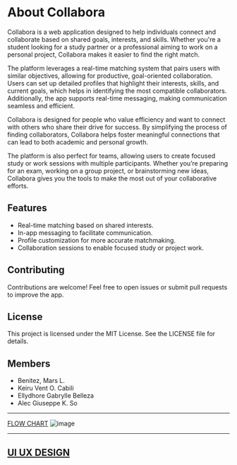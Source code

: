 # About Collabora
Collabora is a web application designed to help individuals connect and collaborate based on shared goals, interests, and skills. Whether you're a student looking for a study partner or a professional aiming to work on a personal project, Collabora makes it easier to find the right match.

The platform leverages a real-time matching system that pairs users with similar objectives, allowing for productive, goal-oriented collaboration. Users can set up detailed profiles that highlight their interests, skills, and current goals, which helps in identifying the most compatible collaborators. Additionally, the app supports real-time messaging, making communication seamless and efficient.

Collabora is designed for people who value efficiency and want to connect with others who share their drive for success. By simplifying the process of finding collaborators, Collabora helps foster meaningful connections that can lead to both academic and personal growth.

The platform is also perfect for teams, allowing users to create focused study or work sessions with multiple participants. Whether you’re preparing for an exam, working on a group project, or brainstorming new ideas, Collabora gives you the tools to make the most out of your collaborative efforts.

## Features
- Real-time matching based on shared interests.
- In-app messaging to facilitate communication.
- Profile customization for more accurate matchmaking.
- Collaboration sessions to enable focused study or project work.

## Contributing
Contributions are welcome! Feel free to open issues or submit pull requests to improve the app.

## License
This project is licensed under the MIT License. See the LICENSE file for details.



## Members
- Benitez, Mars L.
- Keiru Vent O. Cabili
- Ellydhore Gabrylle Belleza
- Alec Giuseppe K. So
  
***
[FLOW CHART](https://www.figma.com/design/h7Bbh2dS6MwSsTeyBIovbh/CollaboraFlowChart?node-id=0-1&node-type=canvas&t=NTRFlD6ouJnCrGlM-0)
![image](https://github.com/user-attachments/assets/22d371da-dc32-40f0-8ae7-3864886d0709)

---
[UI UX DESIGN](https://www.figma.com/design/FxblX5q5yIJ3DYJNUZ95eD/Collabora-(CSIT321)-UI%2FUX?node-id=0-1&node-type=canvas&t=ekV0Ga51OU2epzEU-0)
---

